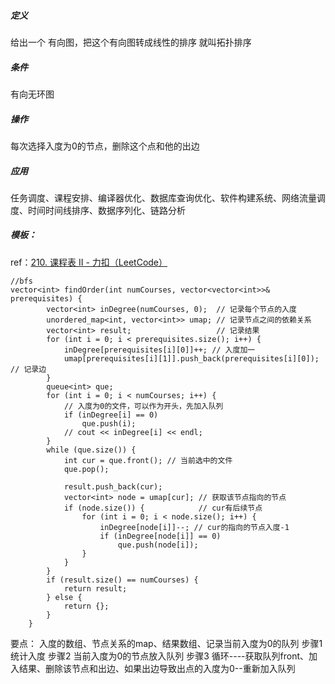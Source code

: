 ##### 定义
给出一个 有向图，把这个有向图转成线性的排序 就叫拓扑排序
##### 条件
有向无环图
##### 操作
每次选择入度为0的节点，删除这个点和他的出边
##### 应用
任务调度、课程安排、编译器优化、数据库查询优化、软件构建系统、网络流量调度、时间时间线排序、数据序列化、链路分析
##### 模板：
ref：[210. 课程表 II - 力扣（LeetCode）](https://leetcode.cn/problems/course-schedule-ii/description/)

```
//bfs
vector<int> findOrder(int numCourses, vector<vector<int>>& prerequisites) {
        vector<int> inDegree(numCourses, 0);  // 记录每个节点的入度
        unordered_map<int, vector<int>> umap; // 记录节点之间的依赖关系
        vector<int> result;                   // 记录结果
        for (int i = 0; i < prerequisites.size(); i++) {
            inDegree[prerequisites[i][0]]++; // 入度加一
            umap[prerequisites[i][1]].push_back(prerequisites[i][0]); // 记录边
        }
        queue<int> que;
        for (int i = 0; i < numCourses; i++) {
            // 入度为0的文件，可以作为开头，先加入队列
            if (inDegree[i] == 0)
                que.push(i);
            // cout << inDegree[i] << endl;
        }
        while (que.size()) {
            int cur = que.front(); // 当前选中的文件
            que.pop();

            result.push_back(cur);
            vector<int> node = umap[cur]; // 获取该节点指向的节点
            if (node.size()) {            // cur有后续节点
                for (int i = 0; i < node.size(); i++) {
                    inDegree[node[i]]--; // cur的指向的节点入度-1
                    if (inDegree[node[i]] == 0)
                        que.push(node[i]);
                }
            }
        }
        if (result.size() == numCourses) {
            return result;
        } else {
            return {};
        }
    }
```
要点：
入度的数组、节点关系的map、结果数组、记录当前入度为0的队列
步骤1 统计入度
步骤2 当前入度为0的节点放入队列
步骤3 循环----获取队列front、加入结果、删除该节点和出边、如果出边导致出点的入度为0--重新加入队列